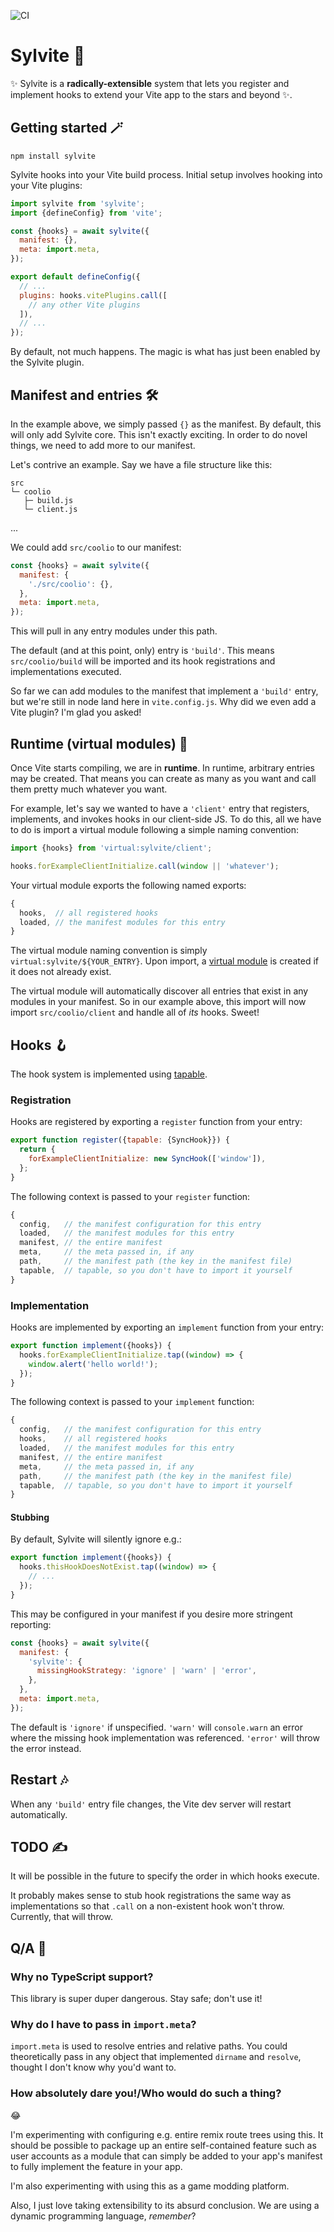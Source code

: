 ![CI](https://github.com/cha0s/sylvite/actions/workflows/ci.yml/badge.svg)

# Sylvite 🧩

✨ Sylvite is a **radically-extensible** system that lets you register and implement hooks
to extend your Vite app to the stars and beyond ✨.

## Getting started 🪄

```
npm install sylvite
```

Sylvite hooks into your Vite build process. Initial setup involves hooking into your Vite plugins:

```javascript
import sylvite from 'sylvite';
import {defineConfig} from 'vite';

const {hooks} = await sylvite({
  manifest: {},
  meta: import.meta,
});

export default defineConfig({
  // ...
  plugins: hooks.vitePlugins.call([
    // any other Vite plugins
  ]),
  // ...
});

```

By default, not much happens. The magic is what has just been enabled by the Sylvite plugin.

## Manifest and entries 🛠️

In the example above, we simply passed `{}` as the manifest. By default, this will only add
Sylvite core. This isn't exactly exciting. In order to do novel things, we need to add more to
our manifest.

Let's contrive an example. Say we have a file structure like this:

```
src
└─ coolio
   ├─ build.js
   └─ client.js
```

...

We could add `src/coolio` to our manifest:

```javascript
const {hooks} = await sylvite({
  manifest: {
    './src/coolio': {},
  },
  meta: import.meta,
});
```

This will pull in any entry modules under this path.

The default (and at this point, only) entry is `'build'`. This means `src/coolio/build` will be
imported and its hook registrations and implementations executed.

So far we can add modules to the manifest that implement a `'build'` entry, but we're still in node
land here in `vite.config.js`. Why did we even add a Vite plugin? I'm glad you asked!

## Runtime (virtual modules) 🤩

Once Vite starts compiling, we are in **runtime**. In runtime, arbitrary entries may be created.
That means you can create as many as you want and call them pretty much whatever you want.

For example, let's say we wanted to have a `'client'` entry that registers, implements, and invokes
hooks in our client-side JS. To do this, all we have to do is import a virtual module following
a simple naming convention:

```javascript
import {hooks} from 'virtual:sylvite/client';

hooks.forExampleClientInitialize.call(window || 'whatever');
```

Your virtual module exports the following named exports:

```javascript
{
  hooks,  // all registered hooks
  loaded, // the manifest modules for this entry
}
```

The virtual module naming convention is simply `virtual:sylvite/${YOUR_ENTRY}`. Upon import, a
[virtual module](https://vite.dev/guide/api-plugin.html#virtual-modules-convention) is created if
it does not already exist.

The virtual module will automatically discover all entries that exist in any modules in your
manifest. So in our example above, this import will now import `src/coolio/client` and handle all
of *its* hooks. Sweet!

## Hooks 🪝

The hook system is implemented using [tapable](https://github.com/webpack/tapable).

### Registration

Hooks are registered by exporting a `register` function from your entry:

```javascript
export function register({tapable: {SyncHook}}) {
  return {
    forExampleClientInitialize: new SyncHook(['window']),
  };
}
```

The following context is passed to your `register` function:

```javascript
{
  config,   // the manifest configuration for this entry
  loaded,   // the manifest modules for this entry
  manifest, // the entire manifest
  meta,     // the meta passed in, if any
  path,     // the manifest path (the key in the manifest file)
  tapable,  // tapable, so you don't have to import it yourself
}
```

### Implementation

Hooks are implemented by exporting an `implement` function from your entry:

```javascript
export function implement({hooks}) {
  hooks.forExampleClientInitialize.tap((window) => {
    window.alert('hello world!');
  });
}
```

The following context is passed to your `implement` function:

```javascript
{
  config,   // the manifest configuration for this entry
  hooks,    // all registered hooks
  loaded,   // the manifest modules for this entry
  manifest, // the entire manifest
  meta,     // the meta passed in, if any
  path,     // the manifest path (the key in the manifest file)
  tapable,  // tapable, so you don't have to import it yourself
}
```

#### Stubbing

By default, Sylvite will silently ignore e.g.:

```javascript
export function implement({hooks}) {
  hooks.thisHookDoesNotExist.tap((window) => {
    // ...
  });
}
```

This may be configured in your manifest if you desire more stringent reporting:

```javascript
const {hooks} = await sylvite({
  manifest: {
    'sylvite': {
      missingHookStrategy: 'ignore' | 'warn' | 'error',
    },
  },
  meta: import.meta,
});
```

The default is `'ignore'` if unspecified. `'warn'` will `console.warn` an error where
the missing hook implementation was referenced. `'error'` will throw the error instead.

## Restart 🎶

When any `'build'` entry file changes, the Vite dev server will restart automatically.

## TODO ✍️

It will be possible in the future to specify the order in which hooks execute.

It probably makes sense to stub hook registrations the same way as implementations so that `.call`
on a non-existent hook won't throw. Currently, that will throw.

## Q/A 💬

### Why no TypeScript support?

This library is super duper dangerous. Stay safe; don't use it!

### Why do I have to pass in `import.meta`?

`import.meta` is used to resolve entries and relative paths. You could theoretically pass in any
object that implemented `dirname` and `resolve`, thought I don't know why you'd want to.

### How absolutely dare you!/Who would do such a thing?

😂

I'm experimenting with configuring e.g. entire remix route trees using this. It should be possible
to package up an entire self-contained feature such as user accounts as a module that can simply be
added to your app's manifest to fully implement the feature in your app.

I'm also experimenting with using this as a game modding platform.

Also, I just love taking extensibility to its absurd conclusion. We are using a dynamic
programming language, *remember*?
